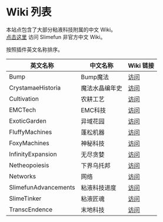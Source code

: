 # Wiki 列表

本站点包含了大部分粘液科技附属的中文 Wiki。  
[点击这里](https://slimefun-wiki.guizhanss.cn/) 访问 Slimefun 非官方中文 Wiki。

按照插件英文名称排序。

| 英文名称 | 中文名称 | Wiki 链接 |
| --- | --- | --- |
| Bump | Bump魔法 | [访问](https://docs.ybw0014.dev/zh-Hans/bump/) |
| CrystamaeHistoria | 魔法水晶编年史 | [访问](/crystamae-historia/) |
| Cultivation | 农耕工艺 | [访问](/cultivation/) |
| EMCTech | EMC科技 | [访问](/emctech/) |
| ExoticGarden | 异域花园 | [访问](/exotic-garden/) |
| FluffyMachines | 蓬松机器 | [访问](/fluffy-machines/) |
| FoxyMachines | 神秘科技 | [访问](/foxy-machines/) |
| InfinityExpansion | 无尽贪婪 | [访问](/infinity-expansion/) |
| Netheopoiesis | 下界乌托邦 | [访问](/netheopoiesis/) |
| Networks | 网络 | [访问](/networks/) |
| SlimefunAdvancements | 粘液科技进度 | [访问](/slimefun-advancements/) |
| SlimeTinker | 粘液匠魂 | [访问](/slimetinker/) |
| TranscEndence | 末地科技 | [访问](/transc-endence/) |
